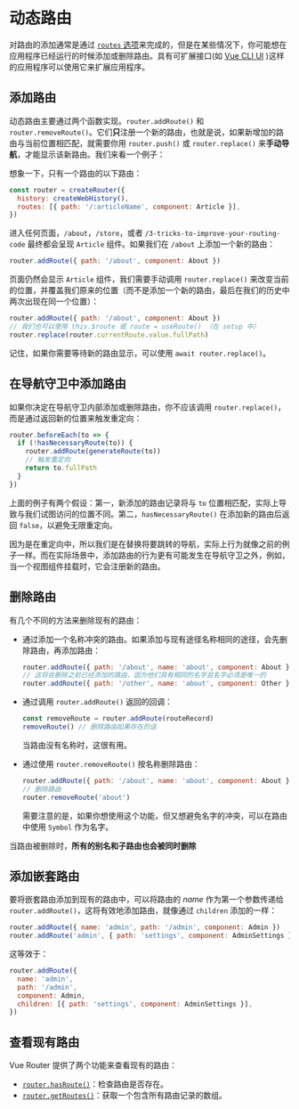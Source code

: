 # 动态路由

<VueSchoolLink
  href="https://vueschool.io/lessons/vue-router-4-dynamic-routing"
  title="Learn how to add routes at runtime"
/>

对路由的添加通常是通过 [`routes` 选项](../../api/#routes)来完成的，但是在某些情况下，你可能想在应用程序已经运行的时候添加或删除路由。具有可扩展接口(如 [Vue CLI UI](https://cli.vuejs.org/dev-guide/ui-api.html) )这样的应用程序可以使用它来扩展应用程序。

## 添加路由

动态路由主要通过两个函数实现。`router.addRoute()` 和 `router.removeRoute()`。它们**只**注册一个新的路由，也就是说，如果新增加的路由与当前位置相匹配，就需要你用 `router.push()` 或 `router.replace()` 来**手动导航**，才能显示该新路由。我们来看一个例子：

想象一下，只有一个路由的以下路由：

```js
const router = createRouter({
  history: createWebHistory(),
  routes: [{ path: '/:articleName', component: Article }],
})
```

进入任何页面，`/about`，`/store`，或者 `/3-tricks-to-improve-your-routing-code` 最终都会呈现 `Article` 组件。如果我们在 `/about` 上添加一个新的路由：

```js
router.addRoute({ path: '/about', component: About })
```

页面仍然会显示 `Article` 组件，我们需要手动调用 `router.replace()` 来改变当前的位置，并覆盖我们原来的位置（而不是添加一个新的路由，最后在我们的历史中两次出现在同一个位置）：

```js
router.addRoute({ path: '/about', component: About })
// 我们也可以使用 this.$route 或 route = useRoute() （在 setup 中）
router.replace(router.currentRoute.value.fullPath)
```

记住，如果你需要等待新的路由显示，可以使用 `await router.replace()`。

## 在导航守卫中添加路由

如果你决定在导航守卫内部添加或删除路由，你不应该调用 `router.replace()`，而是通过返回新的位置来触发重定向：

```js
router.beforeEach(to => {
  if (!hasNecessaryRoute(to)) {
    router.addRoute(generateRoute(to))
    // 触发重定向
    return to.fullPath
  }
})
```

上面的例子有两个假设：第一，新添加的路由记录将与 `to` 位置相匹配，实际上导致与我们试图访问的位置不同。第二，`hasNecessaryRoute()` 在添加新的路由后返回 `false`，以避免无限重定向。

因为是在重定向中，所以我们是在替换将要跳转的导航，实际上行为就像之前的例子一样。而在实际场景中，添加路由的行为更有可能发生在导航守卫之外，例如，当一个视图组件挂载时，它会注册新的路由。

## 删除路由

有几个不同的方法来删除现有的路由：

- 通过添加一个名称冲突的路由。如果添加与现有途径名称相同的途径，会先删除路由，再添加路由：

  ```js
  router.addRoute({ path: '/about', name: 'about', component: About })
  // 这将会删除之前已经添加的路由，因为他们具有相同的名字且名字必须是唯一的
  router.addRoute({ path: '/other', name: 'about', component: Other })
  ```

- 通过调用 `router.addRoute()` 返回的回调：

  ```js
  const removeRoute = router.addRoute(routeRecord)
  removeRoute() // 删除路由如果存在的话
  ```

  当路由没有名称时，这很有用。

- 通过使用 `router.removeRoute()` 按名称删除路由：

  ```js
  router.addRoute({ path: '/about', name: 'about', component: About })
  // 删除路由
  router.removeRoute('about')
  ```

  需要注意的是，如果你想使用这个功能，但又想避免名字的冲突，可以在路由中使用 `Symbol` 作为名字。

当路由被删除时，**所有的别名和子路由也会被同时删除**

## 添加嵌套路由

要将嵌套路由添加到现有的路由中，可以将路由的 _name_ 作为第一个参数传递给 `router.addRoute()`，这将有效地添加路由，就像通过 `children` 添加的一样：

```js
router.addRoute({ name: 'admin', path: '/admin', component: Admin })
router.addRoute('admin', { path: 'settings', component: AdminSettings })
```

这等效于：

```js
router.addRoute({
  name: 'admin',
  path: '/admin',
  component: Admin,
  children: [{ path: 'settings', component: AdminSettings }],
})
```

## 查看现有路由

Vue Router 提供了两个功能来查看现有的路由：

- [`router.hasRoute()`](../../api/interfaces/Router.md#Methods-hasRoute)：检查路由是否存在。
- [`router.getRoutes()`](../../api/interfaces/Router.md#Methods-getRoutes)：获取一个包含所有路由记录的数组。
